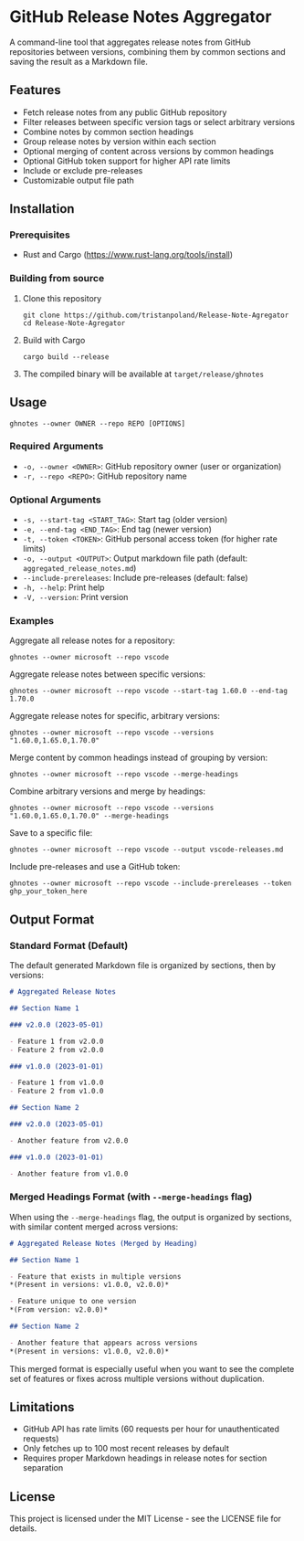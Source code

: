 # GitHub Release Notes Aggregator

A command-line tool that aggregates release notes from GitHub repositories between versions, combining them by common sections and saving the result as a Markdown file.

## Features

- Fetch release notes from any public GitHub repository
- Filter releases between specific version tags or select arbitrary versions
- Combine notes by common section headings
- Group release notes by version within each section
- Optional merging of content across versions by common headings
- Optional GitHub token support for higher API rate limits
- Include or exclude pre-releases
- Customizable output file path

## Installation

### Prerequisites

- Rust and Cargo (https://www.rust-lang.org/tools/install)

### Building from source

1. Clone this repository
   ```
   git clone https://github.com/tristanpoland/Release-Note-Agregator
   cd Release-Note-Agregator
   ```

2. Build with Cargo
   ```
   cargo build --release
   ```

3. The compiled binary will be available at `target/release/ghnotes`

## Usage

```
ghnotes --owner OWNER --repo REPO [OPTIONS]
```

### Required Arguments

- `-o, --owner <OWNER>`: GitHub repository owner (user or organization)
- `-r, --repo <REPO>`: GitHub repository name

### Optional Arguments

- `-s, --start-tag <START_TAG>`: Start tag (older version)
- `-e, --end-tag <END_TAG>`: End tag (newer version)
- `-t, --token <TOKEN>`: GitHub personal access token (for higher rate limits)
- `-o, --output <OUTPUT>`: Output markdown file path (default: `aggregated_release_notes.md`)
- `--include-prereleases`: Include pre-releases (default: false)
- `-h, --help`: Print help
- `-V, --version`: Print version

### Examples

Aggregate all release notes for a repository:
```
ghnotes --owner microsoft --repo vscode
```

Aggregate release notes between specific versions:
```
ghnotes --owner microsoft --repo vscode --start-tag 1.60.0 --end-tag 1.70.0
```

Aggregate release notes for specific, arbitrary versions:
```
ghnotes --owner microsoft --repo vscode --versions "1.60.0,1.65.0,1.70.0"
```

Merge content by common headings instead of grouping by version:
```
ghnotes --owner microsoft --repo vscode --merge-headings
```

Combine arbitrary versions and merge by headings:
```
ghnotes --owner microsoft --repo vscode --versions "1.60.0,1.65.0,1.70.0" --merge-headings
```

Save to a specific file:
```
ghnotes --owner microsoft --repo vscode --output vscode-releases.md
```

Include pre-releases and use a GitHub token:
```
ghnotes --owner microsoft --repo vscode --include-prereleases --token ghp_your_token_here
```

## Output Format

### Standard Format (Default)

The default generated Markdown file is organized by sections, then by versions:

```markdown
# Aggregated Release Notes

## Section Name 1

### v2.0.0 (2023-05-01)

- Feature 1 from v2.0.0
- Feature 2 from v2.0.0

### v1.0.0 (2023-01-01)

- Feature 1 from v1.0.0
- Feature 2 from v1.0.0

## Section Name 2

### v2.0.0 (2023-05-01)

- Another feature from v2.0.0

### v1.0.0 (2023-01-01)

- Another feature from v1.0.0
```

### Merged Headings Format (with `--merge-headings` flag)

When using the `--merge-headings` flag, the output is organized by sections, with similar content merged across versions:

```markdown
# Aggregated Release Notes (Merged by Heading)

## Section Name 1

- Feature that exists in multiple versions
*(Present in versions: v1.0.0, v2.0.0)*

- Feature unique to one version
*(From version: v2.0.0)*

## Section Name 2

- Another feature that appears across versions
*(Present in versions: v1.0.0, v2.0.0)*
```

This merged format is especially useful when you want to see the complete set of features or fixes across multiple versions without duplication.

## Limitations

- GitHub API has rate limits (60 requests per hour for unauthenticated requests)
- Only fetches up to 100 most recent releases by default
- Requires proper Markdown headings in release notes for section separation

## License

This project is licensed under the MIT License - see the LICENSE file for details.